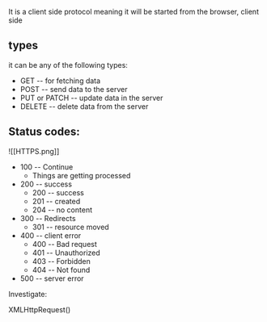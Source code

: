 It is a client side protocol
meaning it will be started from the browser, client side 


## types
it can be any of the following types:

* GET -- for fetching data
* POST -- send data to the server
* PUT or PATCH -- update data in the server
* DELETE -- delete data from the server

## Status codes:

![[HTTPS.png]]


* 100 -- Continue
	* Things are getting processed
* 200 -- success
	* 200 -- success
	* 201 -- created
	* 204 -- no content
* 300 -- Redirects
	* 301 -- resource moved
* 400 -- client error
	* 400 -- Bad request 
	* 401 -- Unauthorized
	* 403 -- Forbidden
	* 404 -- Not found
* 500 -- server error

Investigate:

XMLHttpRequest()

